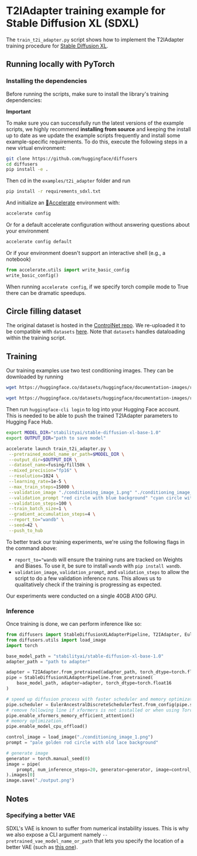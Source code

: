 # T2IAdapter training example for Stable Diffusion XL (SDXL)

The `train_t2i_adapter.py` script shows how to implement the T2IAdapter training procedure for [Stable Diffusion XL](https://huggingface.co/papers/2307.01952).

## Running locally with PyTorch

### Installing the dependencies

Before running the scripts, make sure to install the library's training dependencies:

**Important**

To make sure you can successfully run the latest versions of the example scripts, we highly recommend **installing from source** and keeping the install up to date as we update the example scripts frequently and install some example-specific requirements. To do this, execute the following steps in a new virtual environment:

```bash
git clone https://github.com/huggingface/diffusers
cd diffusers
pip install -e .
```

Then cd in the `examples/t2i_adapter` folder and run
```bash
pip install -r requirements_sdxl.txt
```

And initialize an [🤗Accelerate](https://github.com/huggingface/accelerate/) environment with:

```bash
accelerate config
```

Or for a default accelerate configuration without answering questions about your environment

```bash
accelerate config default
```

Or if your environment doesn't support an interactive shell (e.g., a notebook)

```python
from accelerate.utils import write_basic_config
write_basic_config()
```

When running `accelerate config`, if we specify torch compile mode to True there can be dramatic speedups. 

## Circle filling dataset

The original dataset is hosted in the [ControlNet repo](https://huggingface.co/lllyasviel/ControlNet/blob/main/training/fill50k.zip). We re-uploaded it to be compatible with `datasets` [here](https://huggingface.co/datasets/fusing/fill50k). Note that `datasets` handles dataloading within the training script.

## Training

Our training examples use two test conditioning images. They can be downloaded by running

```sh
wget https://huggingface.co/datasets/huggingface/documentation-images/resolve/main/diffusers/controlnet_training/conditioning_image_1.png

wget https://huggingface.co/datasets/huggingface/documentation-images/resolve/main/diffusers/controlnet_training/conditioning_image_2.png
```

Then run `huggingface-cli login` to log into your Hugging Face account. This is needed to be able to push the trained T2IAdapter parameters to Hugging Face Hub.

```bash
export MODEL_DIR="stabilityai/stable-diffusion-xl-base-1.0"
export OUTPUT_DIR="path to save model"

accelerate launch train_t2i_adapter.py \
 --pretrained_model_name_or_path=$MODEL_DIR \
 --output_dir=$OUTPUT_DIR \
 --dataset_name=fusing/fill50k \
 --mixed_precision="fp16" \
 --resolution=1024 \
 --learning_rate=1e-5 \
 --max_train_steps=15000 \
 --validation_image "./conditioning_image_1.png" "./conditioning_image_2.png" \
 --validation_prompt "red circle with blue background" "cyan circle with brown floral background" \
 --validation_steps=100 \
 --train_batch_size=1 \
 --gradient_accumulation_steps=4 \
 --report_to="wandb" \
 --seed=42 \
 --push_to_hub
```

To better track our training experiments, we're using the following flags in the command above:

* `report_to="wandb` will ensure the training runs are tracked on Weights and Biases. To use it, be sure to install `wandb` with `pip install wandb`.
* `validation_image`, `validation_prompt`, and `validation_steps` to allow the script to do a few validation inference runs. This allows us to qualitatively check if the training is progressing as expected. 

Our experiments were conducted on a single 40GB A100 GPU.

### Inference

Once training is done, we can perform inference like so:

```python
from diffusers import StableDiffusionXLAdapterPipeline, T2IAdapter, EulerAncestralDiscreteSchedulerTest
from diffusers.utils import load_image
import torch

base_model_path = "stabilityai/stable-diffusion-xl-base-1.0"
adapter_path = "path to adapter"

adapter = T2IAdapter.from_pretrained(adapter_path, torch_dtype=torch.float16)
pipe = StableDiffusionXLAdapterPipeline.from_pretrained(
    base_model_path, adapter=adapter, torch_dtype=torch.float16
)

# speed up diffusion process with faster scheduler and memory optimization
pipe.scheduler = EulerAncestralDiscreteSchedulerTest.from_config(pipe.scheduler.config)
# remove following line if xformers is not installed or when using Torch 2.0.
pipe.enable_xformers_memory_efficient_attention()
# memory optimization.
pipe.enable_model_cpu_offload()

control_image = load_image("./conditioning_image_1.png")
prompt = "pale golden rod circle with old lace background"

# generate image
generator = torch.manual_seed(0)
image = pipe(
    prompt, num_inference_steps=20, generator=generator, image=control_image
).images[0]
image.save("./output.png")
```

## Notes

### Specifying a better VAE

SDXL's VAE is known to suffer from numerical instability issues. This is why we also expose a CLI argument namely `--pretrained_vae_model_name_or_path` that lets you specify the location of a better VAE (such as [this one](https://huggingface.co/madebyollin/sdxl-vae-fp16-fix)).
